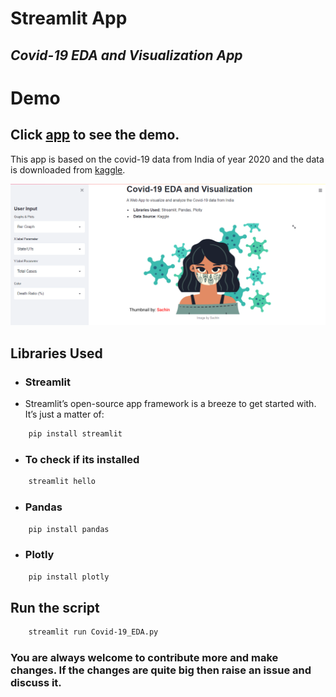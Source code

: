 # Streamlit App
## _Covid-19 EDA and Visualization App_

# Demo
## Click [app](https://covid19visualization.herokuapp.com/) to see the demo.


This app is based on the covid-19 data from India of year 2020 and the data is downloaded from [kaggle](https://www.kaggle.com/).

![alt text](https://github.com/Sachin-crypto/Streamlit-Apps/blob/master/WebAppPreview.png?raw=true)

## Libraries Used


- ### Streamlit
- Streamlit’s open-source app framework is a breeze to get started with. It’s just a matter of:
```sh
    pip install streamlit
```
- ### To check if its installed
```sh
    streamlit hello
```

- ### Pandas
```sh
    pip install pandas
```
- ### Plotly
```sh
    pip install plotly
```
## Run the script

```sh
    streamlit run Covid-19_EDA.py
```

### You are always welcome to contribute more and make changes. If the changes are quite big then raise an issue and discuss it.






